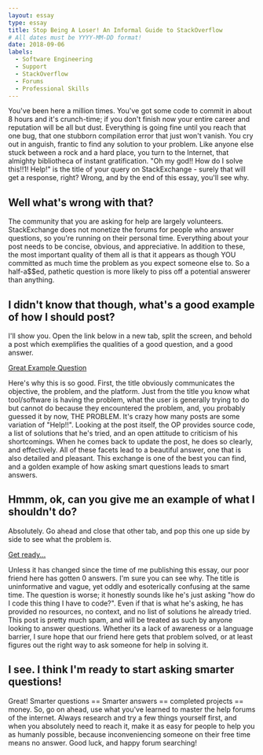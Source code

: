 ```yaml
---
layout: essay
type: essay
title: Stop Being A Loser! An Informal Guide to StackOverflow
# All dates must be YYYY-MM-DD format!
date: 2018-09-06
labels:
  - Software Engineering
  - Support
  - StackOverflow
  - Forums
  - Professional Skills
---
```


You've been here a million times. You've got some code to commit in about 8 hours and it's crunch-time; if you don't finish now your
entire career and reputation will be all but dust. Everything is going fine until you reach that one bug, that one stubborn compilation
error that just won't vanish. You cry out in anguish, frantic to find any solution to your problem. Like anyone else stuck between a
rock and a hard place, you turn to the Internet, that almighty bibliotheca of instant gratification. "Oh my god!! How do I solve
this!!1! Help!" is the title of your query on StackExchange - surely that will get a response, right? Wrong, and by the end of this
essay, you'll see why.

## Well what's wrong with that?

The community that you are asking for help are largely volunteers. StackExchange does not monetize the forums for people who answer
questions, so you're running on their personal time. Everything about your post needs to be concise, obvious, and appreciative. In
addition to these, the most important quality of them all is that it appears as though YOU committed as much time the problem as you
expect someone else to. So a half-a$$ed, pathetic question is more likely to piss off a potential answerer than anything.

## I didn't know that though, what's a good example of how I should post?

I'll show you. Open the link below in a new tab, split the screen, and behold a post which exemplifies the qualities of a good
question, and a good answer. 

[Great Example Question](https://stackoverflow.com/questions/51848999/collatz-conjecture-python-incorrect-output-above-2-trillion-only)

Here's why this is so good. First, the title obviously communicates the objective, the problem, and the platform. Just from the title
you know what tool/software is having the problem, what the user is generally trying to do but cannot do because they encountered the
problem, and, you probably guessed it by now, THE PROBLEM. It's crazy how many posts are some variation of "Help!!". Looking at the post
itself, the OP provides source code, a list of solutions that he's tried, and an open attitude to criticism of his shortcomings. When he
comes back to update the post, he does so clearly, and effectively. All of these facets lead to a beautiful answer, one that is also
detailed and pleasant. This exchange is one of the best you can find, and a golden example of how asking smart questions leads to smart
answers.

## Hmmm, ok, can you give me an example of what I shouldn't do?

Absolutely. Go ahead and close that other tab, and pop this one up side by side to see what the problem is.

[Get ready...](https://stackoverflow.com/questions/52215209/feature-creation-cucumber-tests)

Unless it has changed since the time of me publishing this essay, our poor friend here has gotten 0 answers. I'm sure you can see why.
The title is uninformative and vague, yet oddly and esoterically confusing at the same time. The question is worse; it honestly sounds
like he's just asking "how do I code this thing I have to code?". Even if that is what he's asking, he has provided no resources, no
context, and no list of solutions he already tried. This post is pretty much spam, and will be treated as such by anyone looking to
answer questions. Whether its a lack of awareness or a language barrier, I sure hope that our friend here gets that problem solved, or
at least figures out the right way to ask someone for help in solving it.

## I see. I think I'm ready to start asking smarter questions!

Great! Smarter questions == Smarter answers == completed projects == money. So, go on ahead, use what you've learned to master the help
forums of the internet. Always research and try a few things yourself first, and when you absolutely need to reach it, make it as easy
for people to help you as humanly possible, because inconveniencing someone on their free time means no answer. Good luck, and happy
forum searching!
